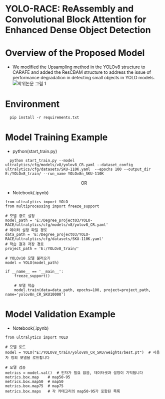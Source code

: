 # YOLO-RACE: ReAssembly and Convolutional Block Attention for Enhanced Dense Object Detection 

# Overview of the Proposed Model
* We modified the Upsampling method in the YOLOv8 structure to CARAFE and added the ResCBAM structure to address the issue of performance degradation in detecting small objects in YOLO models.
![학위논문 그림 1](https://github.com/user-attachments/assets/78b18b04-848d-4c47-8f5a-d73edc62e4ec)

# Environment
```
  pip install -r requirements.txt
```

# Model Training Example
* python(start_train.py)
```
  python start_train.py --model ultralytics/cfg/models/v8/yolov8_CR.yaml --dataset_config ultralytics/cfg/datasets/SKU-110K.yaml  --epochs 100 --output_dir E:/YOLOv8_train/ --run_name YOLOv8n_SKU-110K
```
<div align=center>OR</div>

* Notebook(.ipynb)
  
```
from ultralytics import YOLO
from multiprocessing import freeze_support

# 모델 경로 설정
model_path = 'E:/Degree_project03/YOLO-RACE/ultralytics/cfg/models/v8/yolov8_CR.yaml'
# 데이터 설정 파일 경로
data_path = 'E:/Degree_project03/YOLO-RACE/ultralytics/cfg/datasets/SKU-110K.yaml'
# 학습 결과 저장 경로
project_path = 'E:/YOLOv8_train/'

# YOLOv10 모델 불러오기
model = YOLO(model_path)

if __name__ == '__main__':
    freeze_support()
    
    # 모델 학습
    model.train(data=data_path, epochs=100, project=project_path, name='yolov8n_CR_SKU10000')
```

# Model Validation Example
* Notebook(.ipynb)

```
from ultralytics import YOLO

# 모델 로드
model = YOLO("E:/YOLOv8_train/yolov8n_CR_SKU/weights/best.pt")  # 사용자 정의 모델을 로드합니다

# 모델 검증
metrics = model.val()  # 인자가 필요 없음, 데이터셋과 설정이 기억됩니다
metrics.box.map    # map50-95
metrics.box.map50  # map50
metrics.box.map75  # map75
metrics.box.maps   # 각 카테고리의 map50-95가 포함된 목록
```
